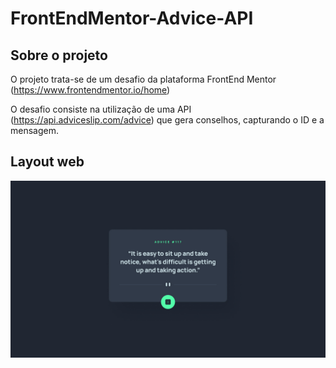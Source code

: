 # FrontEndMentor-Advice-API

## Sobre o projeto

O projeto trata-se de um desafio da plataforma FrontEnd Mentor (https://www.frontendmentor.io/home)

O desafio consiste na utilização de uma API (https://api.adviceslip.com/advice) que gera conselhos, capturando o ID e a mensagem.

## Layout web
![Web 1](https://github.com/DiegojSts/FrontEndMentor-Advice-API/blob/main/design/desktop-design.jpg)
